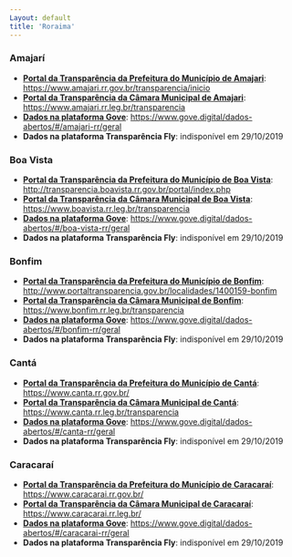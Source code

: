 ```yaml
---
Layout: default
title: 'Roraima'
---
```


### Amajarí

- **[Portal da Transparência da Prefeitura do Município de Amajari](https://www.amajari.rr.gov.br/transparencia/inicio)**: https://www.amajari.rr.gov.br/transparencia/inicio
- **[Portal da Transparência da Câmara Municipal de Amajari](https://www.amajari.rr.leg.br/transparencia)**: https://www.amajari.rr.leg.br/transparencia
- **[Dados na plataforma Gove](https://www.gove.digital/dados-abertos/#/amajari-rr/geral)**: https://www.gove.digital/dados-abertos/#/amajari-rr/geral
- **Dados na plataforma Transparência Fly**: indisponível em 29/10/2019


### Boa Vista

- **[Portal da Transparência da Prefeitura do Município de Boa Vista](http://transparencia.boavista.rr.gov.br/portal/index.php)**: http://transparencia.boavista.rr.gov.br/portal/index.php
- **[Portal da Transparência da Câmara Municipal de Boa Vista](https://www.boavista.rr.leg.br/transparencia)**: https://www.boavista.rr.leg.br/transparencia 
- **[Dados na plataforma Gove](https://www.gove.digital/dados-abertos/#/boa-vista-rr/geral)**: https://www.gove.digital/dados-abertos/#/boa-vista-rr/geral
- **Dados na plataforma Transparência Fly**: indisponível em 29/10/2019


### Bonfim

- **[Portal da Transparência da Prefeitura do Município de Bonfim](http://www.portaltransparencia.gov.br/localidades/1400159-bonfim)**: http://www.portaltransparencia.gov.br/localidades/1400159-bonfim
- **[Portal da Transparência da Câmara Municipal de Bonfim](https://www.bonfim.rr.leg.br/transparencia)**: https://www.bonfim.rr.leg.br/transparencia
- **[Dados na plataforma Gove](https://www.gove.digital/dados-abertos/#/bonfim-rr/geral)**: https://www.gove.digital/dados-abertos/#/bonfim-rr/geral
- **Dados na plataforma Transparência Fly**: indisponível em 29/10/2019


### Cantá

- **[Portal da Transparência da Prefeitura do Município de Cantá](https://www.canta.rr.gov.br/)**: https://www.canta.rr.gov.br/
- **[Portal da Transparência da Câmara Municipal de Cantá](https://www.canta.rr.leg.br/transparencia)**: https://www.canta.rr.leg.br/transparencia
- **[Dados na plataforma Gove](https://www.gove.digital/dados-abertos/#/canta-rr/geral)**: https://www.gove.digital/dados-abertos/#/canta-rr/geral
- **Dados na plataforma Transparência Fly**: indisponível em 29/10/2019


### Caracaraí

- **[Portal da Transparência da Prefeitura do Município de Caracaraí](https://www.caracarai.rr.gov.br/)**: https://www.caracarai.rr.gov.br/
- **[Portal da Transparência da Câmara Municipal de Caracaraí](https://www.caracarai.rr.leg.br/)**: https://www.caracarai.rr.leg.br/
- **[Dados na plataforma Gove](https://www.gove.digital/dados-abertos/#/caracarai-rr/geral)**: https://www.gove.digital/dados-abertos/#/caracarai-rr/geral
- **Dados na plataforma Transparência Fly**: indisponível em 29/10/2019

